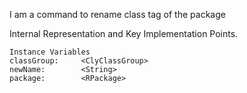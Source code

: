 I am a command to rename class tag of the package
 
Internal Representation and Key Implementation Points.

    Instance Variables
	classGroup:		<ClyClassGroup>
	newName:		<String>
	package:		<RPackage>

